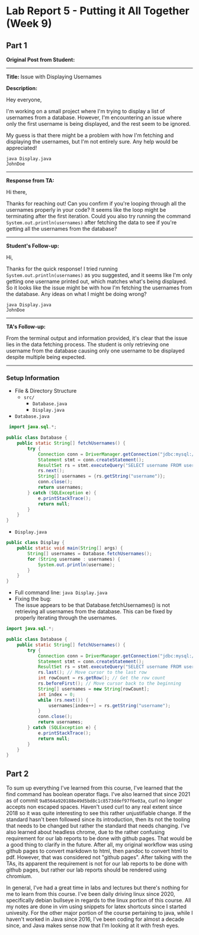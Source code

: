 # Lab Report 5 - Putting it All Together (Week 9)

## Part 1

**Original Post from Student:**

---
**Title:** Issue with Displaying Usernames

**Description:**

Hey everyone,

I'm working on a small project where I'm trying to display a list of usernames from a database. However, I'm encountering an issue where only the first username is being displayed, and the rest seem to be ignored.

My guess is that there might be a problem with how I'm fetching and displaying the usernames, but I'm not entirely sure. Any help would be appreciated!

```
java Display.java
JohnDoe
```

---
**Response from TA:**

Hi there,

Thanks for reaching out! Can you confirm if you're looping through all the usernames properly in your code? It seems like the loop might be terminating after the first iteration. Could you also try running the command ```System.out.println(usernames)``` after fetching the data to see if you're getting all the usernames from the database?

---
**Student's Follow-up:**

Hi,

Thanks for the quick response! I tried running ```System.out.println(usernames)``` as you suggested, and it seems like I'm only getting one username printed out, which matches what's being displayed. So it looks like the issue might be with how I'm fetching the usernames from the database. Any ideas on what I might be doing wrong?

```
java Display.java
JohnDoe
```

---
**TA's Follow-up:**

From the terminal output and information provided, it's clear that the issue lies in the data fetching process. The student is only retrieving one username from the database causing only one username to be displayed despite multiple being expected.

---
### Setup Information
- File & Directory Structure
    - ```src/```
        - ```Database.java```
        - ```Display.java``` 
- ```Database.java```
```java
 import java.sql.*;

public class Database {
    public static String[] fetchUsernames() {
        try {
            Connection conn = DriverManager.getConnection("jdbc:mysql://localhost:3306/mydatabase", "username", "password");
            Statement stmt = conn.createStatement();
            ResultSet rs = stmt.executeQuery("SELECT username FROM users");
            rs.next();
            String[] usernames = {rs.getString("username")};
            conn.close();
            return usernames;
        } catch (SQLException e) {
            e.printStackTrace();
            return null;
        }
    }
}
```
- ```Display.java```
```java
public class Display {
    public static void main(String[] args) {
        String[] usernames = Database.fetchUsernames();
        for (String username : usernames) {
            System.out.println(username);
        }
    }
}
```
- Full command line: ```java Display.java```
- Fixing the bug: <br> The issue appears to be that Database.fetchUsernames() is not retrieving all usernames from the database. This can be fixed by properly iterating through the usernames.
```java
import java.sql.*;

public class Database {
    public static String[] fetchUsernames() {
        try {
            Connection conn = DriverManager.getConnection("jdbc:mysql://localhost:3306/mydatabase", "username", "password");
            Statement stmt = conn.createStatement();
            ResultSet rs = stmt.executeQuery("SELECT username FROM users");
            rs.last(); // Move cursor to the last row
            int rowCount = rs.getRow(); // Get the row count
            rs.beforeFirst(); // Move cursor back to the beginning
            String[] usernames = new String[rowCount];
            int index = 0;
            while (rs.next()) {
                usernames[index++] = rs.getString("username");
            }
            conn.close();
            return usernames;
        } catch (SQLException e) {
            e.printStackTrace();
            return null;
        }
    }
}
```

## Part 2

To sum up everything I've learned from this course, I've learned that the find command has boolean operator flags. I've also learned that since 2021 as of commit ```9a8564a920188e49d5bd8c1c8573ddef97f6e03a```, curl no longer accepts non escaped spaces. Haven't used curl to any real extent since 2018 so it was quite interesting to see this rather unjustifiable change. If the standard hasn't been followed since its introduction, then its not the tooling that needs to be changed but rather the standard that needs changing. I've also learned about headless chrome, due to the rather confusing requirement for our lab reports to be done with github pages. That would be a good thing to clarify in the future. After all, my original workflow was using github pages to convert markdown to html, then pandoc to convert html to pdf. However, that was considered not "github pages". After talking with the TAs, its apparent the requirement is not for our lab reports to be done with github pages, but rather our lab reports should be rendered using chromium.

In general, I've had a great time in labs and lectures but there's nothing for me to learn from this course. I've been daily driving linux since 2020, specifically debian bullseye in regards to the linux portion of this course. All my notes are done in vim using snippets for latex shortcuts since I started univesity. For the other major portion of the course pertaining to java, while I haven't worked in Java since 2016, I've been coding for almost a decade since, and Java makes sense now that I'm looking at it with fresh eyes.